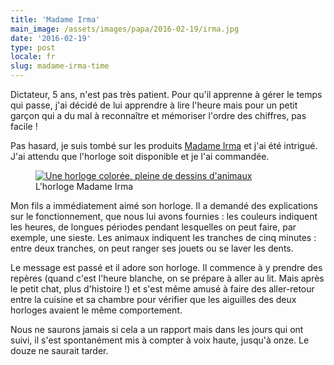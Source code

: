 ```yaml
---
title: 'Madame Irma'
main_image: /assets/images/papa/2016-02-19/irma.jpg
date: '2016-02-19'
type: post
locale: fr
slug: madame-irma-time
---
```


Dictateur, 5 ans, n'est pas très patient. Pour qu'il apprenne à gérer le temps qui passe, j'ai décidé de lui apprendre à lire l'heure mais pour un petit garçon qui a du mal à reconnaître et mémoriser l'ordre des chiffres, pas facile !

Pas hasard, je suis tombé sur les produits [Madame Irma](http://www.irmatime.com/fr/) et j'ai été intrigué. J'ai attendu que l'horloge soit disponible et je l'ai commandée.

<figure>
  <a href="http://www.irmatime.com/fr/" title="Aller sur le site de Madame Irma">
      <img src="{{ page.url }}irma.jpg" alt="Une horloge colorée, pleine de dessins d'animaux" />
  </a>
  <figcaption>L'horloge Madame Irma</figcaption>
</figure>

Mon fils a immédiatement aimé son horloge. Il a demandé des explications sur le fonctionnement, que nous lui avons fournies : les couleurs indiquent les heures, de longues périodes pendant lesquelles on peut faire, par exemple, une sieste. Les animaux indiquent les tranches de cinq minutes : entre deux tranches, on peut ranger ses jouets ou se laver les dents.

Le message est passé et il adore son horloge. Il commence à y prendre des repères (quand c'est l'heure blanche, on se prépare à aller au lit. Mais après le petit chat, plus d'histoire !) et s'est même amusé à faire des aller-retour entre la cuisine et sa chambre pour vérifier que les aiguilles des deux horloges avaient le même comportement.

Nous ne saurons jamais si cela a un rapport mais dans les jours qui ont suivi, il s'est spontanément mis à compter à voix haute, jusqu'à onze. Le douze ne saurait tarder.
